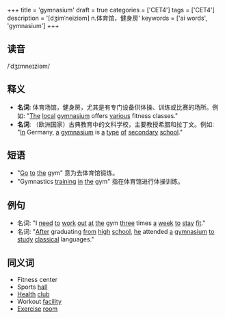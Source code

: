 +++
title = 'gymnasium'
draft = true
categories = ['CET4']
tags = ['CET4']
description = '[dʒimˈneiziəm] n.体育馆，健身房'
keywords = ['ai words', 'gymnasium']
+++

## 读音
/ˈdʒɪmneɪziəm/

## 释义
- **名词**: 体育场馆，健身房，尤其是有专门设备供体操、训练或比赛的场所。例如: "[The](/zh/post/the/) [local](/zh/post/local/) [gymnasium](/zh/post/gymnasium/) offers [various](/zh/post/various/) fitness classes."
- **名词**: （欧洲国家）古典教育中的文科学校，主要教授希腊和拉丁文。例如: "[In](/zh/post/in/) Germany, [a](/zh/post/a/) [gymnasium](/zh/post/gymnasium/) is [a](/zh/post/a/) [type](/zh/post/type/) [of](/zh/post/of/) [secondary](/zh/post/secondary/) [school](/zh/post/school/)."

## 短语
- "[Go](/zh/post/go/) [to](/zh/post/to/) [the](/zh/post/the/) gym" 意为去体育馆锻炼。
- "Gymnastics [training](/zh/post/training/) [in](/zh/post/in/) [the](/zh/post/the/) gym" 指在体育馆进行体操训练。

## 例句
- 名词: "I [need](/zh/post/need/) [to](/zh/post/to/) [work](/zh/post/work/) [out](/zh/post/out/) [at](/zh/post/at/) [the](/zh/post/the/) gym [three](/zh/post/three/) times [a](/zh/post/a/) [week](/zh/post/week/) [to](/zh/post/to/) [stay](/zh/post/stay/) [fit](/zh/post/fit/)."
- 名词: "[After](/zh/post/after/) graduating [from](/zh/post/from/) [high](/zh/post/high/) [school](/zh/post/school/), [he](/zh/post/he/) attended [a](/zh/post/a/) [gymnasium](/zh/post/gymnasium/) [to](/zh/post/to/) [study](/zh/post/study/) [classical](/zh/post/classical/) languages."

## 同义词
- Fitness center
- Sports [hall](/zh/post/hall/)
- [Health](/zh/post/health/) [club](/zh/post/club/)
- Workout [facility](/zh/post/facility/)
- [Exercise](/zh/post/exercise/) [room](/zh/post/room/)
